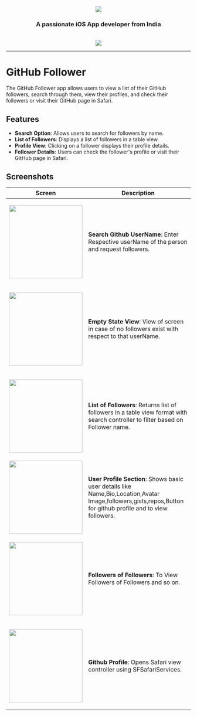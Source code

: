 <h1 align="center">
    <img src="https://readme-typing-svg.herokuapp.com/?font=Righteous&size=35&center=true&vCenter=true&width=500&height=70&duration=4000&lines=Hi+There!+👋;+I'm+Mohit+Bajpai!;" />
</h1>

<h3 align="center">A passionate iOS App developer from India</h3>

<br/>

<div align="center">

 </div>
 
<div align="center"> 
  <a href="www.linkedin.com/in/mohit-bajpai-a65b7b256" target="_blank">
    <img src="https://img.shields.io/badge/LinkedIn-0077B5?style=for-the-badge&logo=linkedin&logoColor=white" target="_blank" />
  </a>
</div>

 <hr/>
 
 # GitHub Follower

The GitHub Follower app allows users to view a list of their GitHub followers, search through them, view their profiles, and check their followers or visit their GitHub page in Safari.

## Features

- **Search Option**: Allows users to search for followers by name.
- **List of Followers**: Displays a list of followers in a table view.
- **Profile View**: Clicking on a follower displays their profile details.
- **Follower Details**: Users can check the follower's profile or visit their GitHub page in Safari.

## Screenshots

| Screen            | Description                       |
|-------------------|-----------------------------------|
|<p align="center"> <img src="://github.com/user-attachments/assets/37e751ca-f0de-437f-b26a-a070607cb639" width="200"/> </p>| **Search Github UserName**: Enter Respective userName of the person and request followers. |
|<p align="center"> <img src="https://github.com/user-attachments/assets/c7c4dc7b-85ea-4f52-a224-b5952f71d36b" width="200"/> </p>| **Empty State View**: View of screen in case of no followers exist with respect to that userName. |
|<p align="center"> <img src="https://github.com/user-attachments/assets/0276e1cc-adfa-4293-9ac3-975f8aaaf480" width="200"/> </p>| **List of Followers**: Returns list of followers in a table view format with search controller to filter based on Follower name. |
| <img src="https://github.com/user-attachments/assets/bd1f6a47-3486-4569-86a1-ded6a1265ef0" width="200"/> | **User Profile Section**: Shows basic user details like Name,Bio,Location,Avatar Image,followers,gists,repos,Button for github profile and to view followers. |
|<p align="center"> <img src="https://github.com/user-attachments/assets/82ecd01a-bcc5-4ac9-a7fd-ea736fe37e76" width="200"/> </p>| **Followers of Followers**: To View Followers of Followers and so on. |
|<p align="center"> <img src="https://github.com/user-attachments/assets/b1327947-a6ce-4e44-82c3-9b282eb47fb5" width="200"/> </p>| **Github Profile**: Opens Safari view controller using SFSafariServices. |

